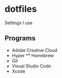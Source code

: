 # dotfiles

Settings I use

## Programs

* Adobe Creative Cloud
* Hyper
** Homebrew
* Git
* Visual Studio Code
* Xcode
